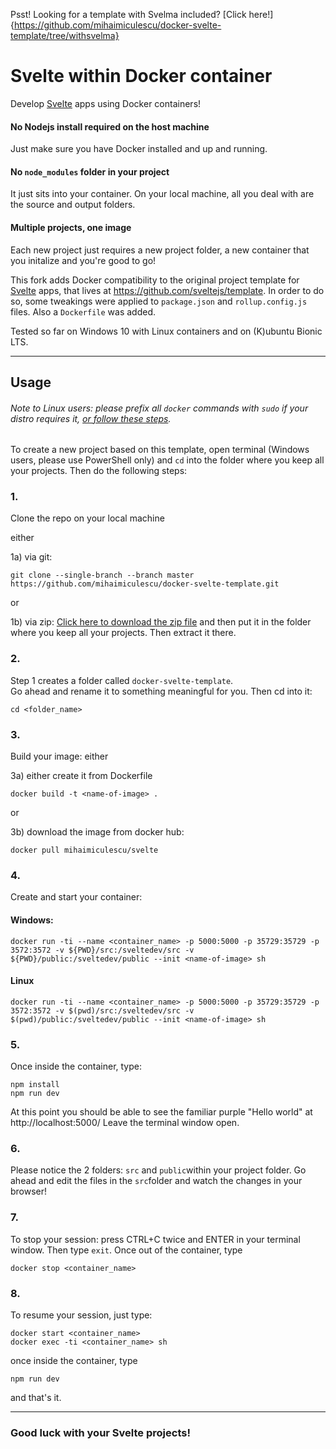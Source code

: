 Psst! Looking for a template with Svelma included? [Click here!]{https://github.com/mihaimiculescu/docker-svelte-template/tree/withsvelma}

# Svelte within Docker container
Develop [Svelte](https://svelte.dev) apps using Docker containers!

#### No Nodejs install required on the host machine
Just make sure you have Docker installed and up and running.
#### No `node_modules` folder in your project
It just sits into your container. On your local machine, all you deal with are the source and output folders.
#### Multiple projects, one image
Each new project just requires a new project folder, a new container that you initalize and you're good to go!

This fork adds Docker compatibility to the original project template for [Svelte](https://svelte.dev) apps, that lives at https://github.com/sveltejs/template.
In order to do so, some tweakings were applied to `package.json` and `rollup.config.js` files. Also a `Dockerfile` was added.

Tested so far on Windows 10 with Linux containers and on (K)ubuntu Bionic LTS.

---
## Usage
###### Note to Linux users: please prefix all `docker` commands with `sudo` if your distro requires it, [or follow these steps](https://docs.docker.com/install/linux/linux-postinstall/).

To create a new project based on this template, open terminal (Windows users, please use PowerShell only) and `cd` into the folder where you keep all your projects. Then do the following steps:
### 1. ###
Clone the repo on your local machine

  either
  
  1a) via git: 
``` 
git clone --single-branch --branch master https://github.com/mihaimiculescu/docker-svelte-template.git 
```
  
  or
  
  1b) via zip:
[Click here to download the zip file](https://github.com/mihaimiculescu/docker-svelte-template/archive/master.zip)
and then put it in the folder where you keep all your projects. Then extract it there.
### 2. ###
Step 1 creates a folder called `docker-svelte-template`.  
Go ahead and rename it to something meaningful for you. Then cd into it:
```
cd <folder_name>
```
### 3. ###
Build your image:
either

3a) either create it from Dockerfile
```
docker build -t <name-of-image> .
```

or 

3b) download the image from docker hub:
```
docker pull mihaimiculescu/svelte
```

### 4. ###
Create and start your container:
#### Windows:
```
docker run -ti --name <container_name> -p 5000:5000 -p 35729:35729 -p 3572:3572 -v ${PWD}/src:/sveltedev/src -v ${PWD}/public:/sveltedev/public --init <name-of-image> sh
```
#### Linux
```
docker run -ti --name <container_name> -p 5000:5000 -p 35729:35729 -p 3572:3572 -v $(pwd)/src:/sveltedev/src -v $(pwd)/public:/sveltedev/public --init <name-of-image> sh
```
### 5. ###
Once inside the container, type:
```
npm install
npm run dev
```
At this point you should be able to see the familiar purple "Hello world" at http://localhost:5000/
Leave the terminal window open.

### 6. ###
Please notice the 2 folders: `src` and `public`within your project folder. 
Go ahead and edit the files in the `src`folder and watch the changes in your browser!

### 7. ###
To stop your session: press CTRL+C twice and ENTER in your terminal window. Then type `exit`. 
Once out of the container, type
```
docker stop <container_name>
```
### 8. ### 
To resume your session, just type:
```
docker start <container_name>
docker exec -ti <container_name> sh
```
once inside the container, type
```
npm run dev
``` 
and that's it.

---
### Good luck with your Svelte projects!
